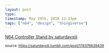 ```yaml
---
layout: post
type: 
timestamp: May 29th, 2018 12:23pm
tags: ["n64", "design", "thingiverse"]
---
```

<a href=" https://href.li/?https://www.thingiverse.com/thing:2913248">
    N64 Controller Stand by saturdayxiii</a>
  
<small>source: https://saturdayxiii.tumblr.com/post/174376639439</small>